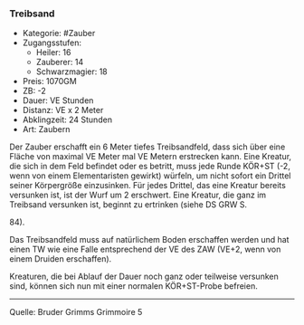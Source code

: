 ### Treibsand

- Kategorie: #Zauber
- Zugangsstufen:
  - Heiler: 16
  - Zauberer: 14
  - Schwarzmagier: 18
- Preis: 1070GM
- ZB: -2
- Dauer: VE Stunden
- Distanz: VE x 2 Meter
- Abklingzeit: 24 Stunden
- Art: Zaubern

Der Zauber erschafft ein 6 Meter tiefes Treibsandfeld, dass sich über eine Fläche von maximal VE Meter mal VE Metern erstrecken kann. Eine Kreatur, die sich in dem Feld befindet oder es betritt, muss jede Runde KÖR+ST (-2, wenn von einem Elementaristen gewirkt) würfeln, um nicht sofort ein Drittel seiner Körpergröße einzusinken. Für jedes Drittel, das eine Kreatur bereits versunken ist, ist der Wurf um 2 erschwert. Eine Kreatur, die ganz im Treibsand versunken ist, beginnt zu ertrinken (siehe DS GRW S.

84).

Das Treibsandfeld muss auf natürlichem Boden erschaffen werden und hat einen TW wie eine Falle entsprechend der VE des ZAW (VE+2, wenn von einem Druiden erschaffen).

Kreaturen, die bei Ablauf der Dauer noch ganz oder teilweise versunken sind, können sich nun mit einer normalen KÖR+ST-Probe befreien.

---

Quelle: Bruder Grimms Grimmoire 5
